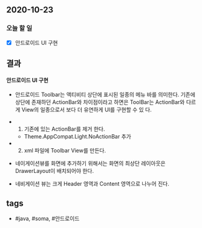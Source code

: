 ## 2020-10-23

### 오늘 할 일
  - [x] 안드로이드 UI 구현
  

  
## 결과

#### 안드로이드 UI 구현

 * 안드로이드 Toolbar는 액티비티 상단에 표시된 일종의 메뉴 바를 의미한다. 기존에 상단에 존재하던 ActionBar와 차이점이라고 하면은 ToolBar는 ActionBar와 다르게 View의 일종으로서 보다 더 유연하게 UI를 구현할 수 있
다. 
  - 1. 기존에 있는 ActionBar를 제거 한다. 
    * Theme.AppCompat.Light.NoActionBar 추가
  - 2. xml 파일에 Toolbar View를 만든다.

* 네이게이션뷰를 화면에 추가하기 위해서는 화면의 최상단 레이아웃은 DrawerLayout이 배치되어야 한다.
  
* 네비게이션 뷰는 크게 Header 영역과 Content 영역으로 나누어 진다.




















## tags
-  \#java, \#soma, \#안드로이드

